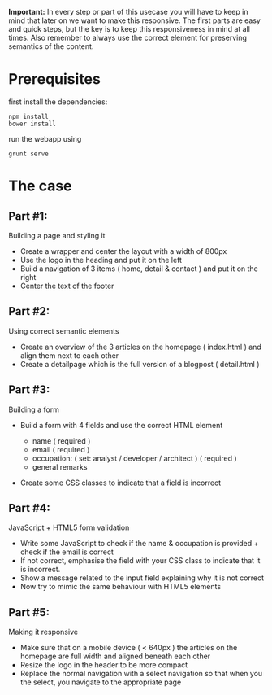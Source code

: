 **Important:**
In every step or part of this usecase you will have to keep in mind that later on we want to make this responsive. The first parts are easy and quick steps, but the key is to keep this responsiveness in mind at all times.
Also remember to always use the correct element for preserving semantics of the content.


# Prerequisites

first install the dependencies:

    npm install
    bower install

run the webapp using

    grunt serve


# The case

## Part #1:
Building a page and styling it

- Create a wrapper and center the layout with a width of 800px
- Use the logo in the heading and put it on the left
- Build a navigation of 3 items ( home, detail & contact ) and put it on the right
- Center the text of the footer

## Part #2:
Using correct semantic elements

- Create an overview of the 3 articles on the homepage ( index.html ) and align them next to each other
- Create a detailpage which is the full version of a blogpost ( detail.html )

## Part #3:
Building a form

- Build a form with 4 fields and use the correct HTML element
    - name ( required )
    - email ( required )
    - occupation: ( set: analyst / developer / architect ) ( required )
    - general remarks

- Create some CSS classes to indicate that a field is incorrect

## Part #4:
JavaScript + HTML5 form validation

- Write some JavaScript to check if the name & occupation is provided + check if the email is correct
- If not correct, emphasise the field with your CSS class to indicate that it is incorrect.
- Show a message related to the input field explaining why it is not correct
- Now try to mimic the same behaviour with HTML5 elements

## Part #5:
Making it responsive

- Make sure that on a mobile device ( < 640px ) the articles on the homepage are full width and aligned beneath each other
- Resize the logo in the header to be more compact
- Replace the normal navigation with a select navigation so that when you the select, you navigate to the appropriate page




